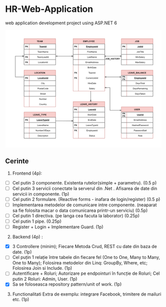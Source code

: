 # HR-Web-Application
web application development project using ASP.NET 6

![](hr-diagram.drawio.png)

## Cerinte

1. Frontend (4p):
- [ ] Cel putin 3 componente. Existenta rutelor(simple + parametru). (0.5 p)
- [ ] Cel putin 3 servicii conectate la serverul din .Net . Afisarea de date din servicii in componente. (1p)
- [ ] Cel putin 2 formulare. (Reactive forms - inafara de login/register) (0.5 p)
- [ ] Implementarea metodelor de comunicare intre componente. (neaparat sa fie folosita macar o data comunicarea printr-un serviciu) (0.5p)
- [ ] Cel putin 1 directiva. (pe langa cea facuta la laborator) (0.25p)
- [ ] Cel putin 1 pipe. (0.25p)
- [ ] Register + Login + Implementare Guard. (1p)
 
2. Backend (4p) :
- [X] 3 Controllere (minim); Fiecare Metoda Crud, REST cu date din baza de date. (1p)
- [ ] Cel puțin 1 relație între tabele din fiecare fel (One to One, Many to Many, One to Many); Folosirea metodelor din Linq: GroupBy, Where, etc; Folosirea Join si Include. (1p)
- [ ] Autentificare + Roluri; Autorizare pe endpointuri în funcție de Roluri; Cel putin 2 Roluri: Admin, User. (1p)
- [X] Sa se foloseasca repository pattern/unit of work. (1p)

3. Functionalitati Extra de exemplu: integrare Facebook, trimitere de mailuri etc. (1p)
